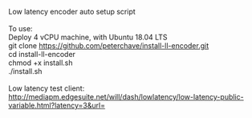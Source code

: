 Low latency encoder auto setup script<br>
<br>
To use:<br>
Deploy 4 vCPU machine, with Ubuntu 18.04 LTS<br>
git clone https://github.com/peterchave/install-ll-encoder.git<br>
cd install-ll-encoder<br>
chmod +x install.sh<br>
./install.sh<br>
<br>
Low latency test client: http://mediapm.edgesuite.net/will/dash/lowlatency/low-latency-public-variable.html?latency=3&url=
